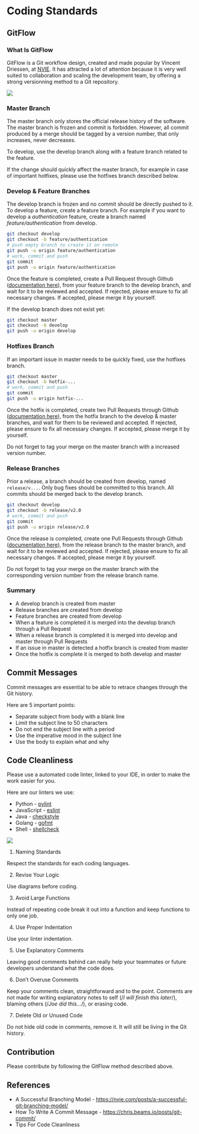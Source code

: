 # Coding Standards

## GitFlow

### What Is GitFlow

GitFlow is a Git workflow design, created and made popular by Vincent Driessen, at [NVIE](https://nvie.com/posts/a-successful-git-branching-model/). It has attracted a lot of attention because it is very well suited to collaboration and scaling the development team, by offering a strong versionning method to a Git repository.

![](resources/gitflow.png)

### Master Branch

The master branch only stores the official release history of the software. 
The master branch is frozen and commit is forbidden.
However, all commit produced by a merge should be tagged by a version number, that only increases, never decreases.

To develop, use the develop branch along with a feature branch related to the feature.

If the change should quickly affect the master branch, for example in case of important hotfixes, please use the hotfixes branch described below.

### Develop & Feature Branches

The develop branch is frozen and no commit should be directly pushed to it.
To develop a feature, create a feature branch.
For example if you want to develop a *authentication* feature, create a branch named *feature/authentication* from develop.
```bash
git checkout develop
git checkout -b feature/authentication
# push empty branch to create it on remote
git push -u origin feature/authentication
# work, commit and push
git commit
git push -u origin feature/authentication
```
Once the feature is completed, create a Pull Request through Github ([documentation here](https://help.github.com/en/github/collaborating-with-issues-and-pull-requests/creating-a-pull-request)), from your feature branch to the develop branch, and wait for it to be reviewed and accepted.
If rejected, please ensure to fix all necessary changes.
If accepted, please merge it by yourself.

If the develop branch does not exist yet:
```bash
git checkout master
git checkout -b develop
git push -u origin develop
```

### Hotfixes Branch

If an important issue in master needs to be quickly fixed, use the hotfixes branch.


```bash
git checkout master
git checkout -b hotfix-...
# work, commit and push
git commit
git push -u origin hotfix-...
```

Once the hotfix is completed, create two Pull Requests through Github ([documentation here](https://help.github.com/en/github/collaborating-with-issues-and-pull-requests/creating-a-pull-request)), from the hotfix branch to the develop & master branches, and wait for them to be reviewed and accepted.
If rejected, please ensure to fix all necessary changes.
If accepted, please merge it by yourself.

Do not forget to tag your merge on the master branch with a increased version number.

### Release Branches

Prior a release, a branch should be created from develop, named `release/v...`.
Only bug fixes should be committed to this branch.
All commits should be merged back to the develop branch.

```bash
git checkout develop
git checkout -b release/v2.0
# work, commit and push
git commit
git push -u origin release/v2.0
```

Once the release is completed, create one Pull Requests through Github ([documentation here](https://help.github.com/en/github/collaborating-with-issues-and-pull-requests/creating-a-pull-request)), from the release branch to the master branch, and wait for it to be reviewed and accepted.
If rejected, please ensure to fix all necessary changes.
If accepted, please merge it by yourself.

Do not forget to tag your merge on the master branch with the corresponding version number from the release branch name.

### Summary

- A develop branch is created from master
- Release branches are created from develop
- Feature branches are created from develop
- When a feature is completed it is merged into the develop branch through a Pull Request
- When a release branch is completed it is merged into develop and master through Pull Requests
- If an issue in master is detected a hotfix branch is created from master
- Once the hotfix is complete it is merged to both develop and master

## Commit Messages

Commit messages are essential to be able to retrace changes through the Git history.

Here are 5 important points:
- Separate subject from body with a blank line
- Limit the subject line to 50 characters
- Do not end the subject line with a period
- Use the imperative mood in the subject line
- Use the body to explain what and why

## Code Cleanliness

Please use a automated code linter, linked to your IDE, in order to make the work easier for you.

Here are our linters we use:
- Python - [pylint](https://www.pylint.org/)
- JavaScript - [eslint](https://eslint.org/)
- Java - [checkstyle](https://checkstyle.org/)
- Golang - [gofmt](https://blog.golang.org/gofmt)
- Shell - [shellcheck](https://www.shellcheck.net/)

![](resources/cleanliness.png)

1. Naming Standards

Respect the standards for each coding languages.

2. Revise Your Logic

Use diagrams before coding.

3. Avoid Large Functions

Instead of repeating code break it out into a function and keep functions to only one job.

4. Use Proper Indentation

Use your linter indentation.

5. Use Explanatory Comments

Leaving good comments behind can really help your teammates or future developers understand what the code does.

6. Don’t Overuse Comments

Keep your comments clean, straightforward and to the point. Comments are not made for writing explanatory notes to self (/*I will finish this later*/), blaming others (/*Joe did this…*/), or erasing code.

7. Delete Old or Unused Code

Do not hide old code in comments, remove it. It will still be living in the Git history.

## Contribution

Please contribute by following the GitFlow method described above.

## References

* A Successful Branching Model - https://nvie.com/posts/a-successful-git-branching-model/
* How To Write A Commit Message - https://chris.beams.io/posts/git-commit/
* Tips For Code Cleanliness
